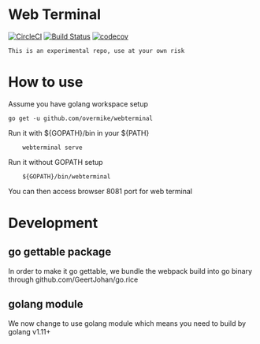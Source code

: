 # Web Terminal

[![CircleCI](https://circleci.com/gh/overmike/webterminal.svg?style=svg)](https://circleci.com/gh/overmike/webterminal)
[![Build Status](https://travis-ci.org/overmike/webterminal.svg?branch=master)](https://travis-ci.org/overmike/webterminal)
[![codecov](https://codecov.io/gh/overmike/webterminal/branch/master/graph/badge.svg)](https://codecov.io/gh/overmike/webterminal)

```
This is an experimental repo, use at your own risk
```

# How to use
Assume you have golang workspace setup
```
go get -u github.com/overmike/webterminal
```
Run it with ${GOPATH}/bin in your ${PATH}
```
    webterminal serve
```
Run it without GOPATH setup
```
    ${GOPATH}/bin/webterminal
```

You can then access browser 8081 port for web terminal


# Development
## go gettable package
In order to make it go gettable, we bundle the webpack build into go binary through github.com/GeertJohan/go.rice

## golang module
We now change to use golang module which means you need to build by golang v1.11+

